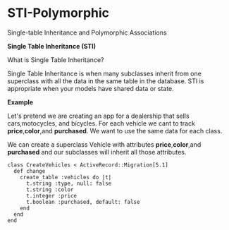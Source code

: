 # STI-Polymorphic
Single-table Inheritance and Polymorphic Associations

<strong> Single Table Inheritance (STI) </strong>

What is Single Table Inheritance?

Single Table Inheritance is when many subclasses inherit from one superclass with all the data in the same table in the database.
STI is appropriate when your models have shared data or state.


<strong><p>Example</p></strong>
Let's pretend we are creating an app for
a dealership that sells cars,motocycles, and bicycles.
For each vehicle we cant to track <strong>price</strong>,<strong>color</strong>,and <strong>purchased</strong>.
We want to use the same data for each class.

We can create a superclass Vehicle with attributes <strong>price</strong>,<strong>color</strong>,and <strong>purchased</strong> and our subclasses will inherit all those attributes.

```
class CreateVehicles < ActiveRecord::Migration[5.1]
  def change                           
    create_table :vehicles do |t|                             
      t.string :type, null: false                         
      t.string :color                             
      t.integer :price                            
      t.boolean :purchased, default: false                                                      
    end                         
  end                       
end
```
